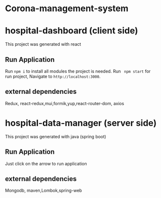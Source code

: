 # Corona-management-system

# hospital-dashboard (client side)
This project was generated with react 

## Run Application

Run `npm i` to install all modules the project is needed.
Run ` npm start` for run project, Navigate to `http://localhost:3000`.

## external dependencies
Redux, react-redux,mui,formik,yup,react-router-dom, axios

# hospital-data-manager (server side)
This project was generated with java (spring boot) 

## Run Application

Just click on the arrow  to run application
## external dependencies
Mongodb, maven,Lombok,spring-web



